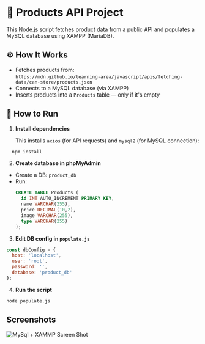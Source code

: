 # 🛒 Products API Project

This Node.js script fetches product data from a public API and populates a MySQL database using XAMPP (MariaDB).

## ⚙️ How It Works

- Fetches products from:  
  `https://mdn.github.io/learning-area/javascript/apis/fetching-data/can-store/products.json`
- Connects to a MySQL database (via XAMPP)
- Inserts products into a `Products` table — only if it's empty

## 🚀 How to Run

1. **Install dependencies**

   This installs `axios` (for API requests) and `mysql2` (for MySQL connection):

```bash
  npm install
```

2. **Create database in phpMyAdmin**
- Create a DB: `product_db`
- Run:
  ```sql
  CREATE TABLE Products (
    id INT AUTO_INCREMENT PRIMARY KEY,
    name VARCHAR(255),
    price DECIMAL(10,2),
    image VARCHAR(255),
    type VARCHAR(255)
  );
  ```

3. **Edit DB config in `populate.js`**
```js
const dbConfig = {
  host: 'localhost',
  user: 'root',
  password: '',
  database: 'product_db'
};
```

4. **Run the script**
```nginx
node populate.js
```
## Screenshots

![MySql + XAMMP Screen Shot](https://imgur.com/xfH0wKM)

